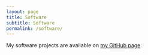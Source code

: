 ```yaml
---
layout: page
title: Software
subtitle: Software
permalink: /software/
---
```


My software projects are available on <a
  href="https://github.com/reifjulian">my GitHub page</a>.
